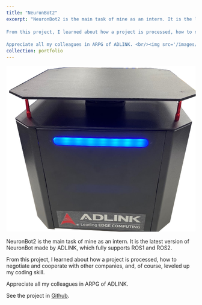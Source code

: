 ```yaml
---
title: "NeuronBot2"
excerpt: "NeuronBot2 is the main task of mine as an intern. It is the latest version of NeuronBot made by ADLINK, which fully supports ROS1 and ROS2. 

From this project, I learned about how a project is processed, how to negotiate and cooperate with other companies, and, of course, leveled up my coding skill. 

Appreciate all my colleagues in ARPG of ADLINK. <br/><img src='/images/neuronbot2.png'>"
collection: portfolio
---
```


![](../images/neuronbot2.png)

NeuronBot2 is the main task of mine as an intern. It is the latest version of NeuronBot made by ADLINK, which fully supports ROS1 and ROS2. 

From this project, I learned about how a project is processed, how to negotiate and cooperate with other companies, and, of course, leveled up my coding skill. 

Appreciate all my colleagues in ARPG of ADLINK.

See the project in <a href="https://github.com/Adlink-ROS/neuronbot2/tree/eloquent-devel" target="_blank">Github</a>.